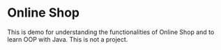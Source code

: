 # Online Shop

This is demo for understanding the functionalities of Online Shop and to learn OOP with Java. This is not a project.